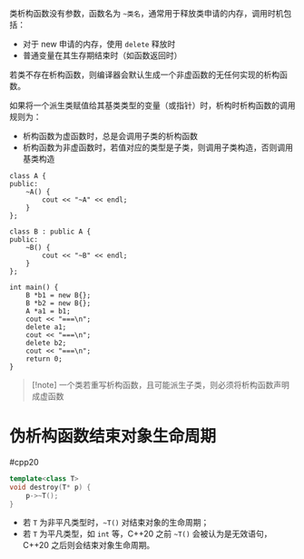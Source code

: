 类析构函数没有参数，函数名为 `~类名`，通常用于释放类申请的内存，调用时机包括：
* 对于 new 申请的内存，使用 `delete` 释放时
* 普通变量在其生存期结束时（如函数返回时）

若类不存在析构函数，则编译器会默认生成一个非虚函数的无任何实现的析构函数。

如果将一个派生类赋值给其基类类型的变量（或指针）时，析构时析构函数的调用规则为：
* 析构函数为虚函数时，总是会调用子类的析构函数
* 析构函数为非虚函数时，若值对应的类型是子类，则调用子类构造，否则调用基类构造

```run-cpp
class A {
public:
    ~A() {
        cout << "~A" << endl;
    }
};

class B : public A {
public:
    ~B() {
        cout << "~B" << endl;
    }
};

int main() {
    B *b1 = new B{};
    B *b2 = new B{};
    A *a1 = b1;
    cout << "===\n";
    delete a1;
    cout << "===\n";
    delete b2;
    cout << "===\n";
    return 0;
}
```

> [!note] 一个类若重写析构函数，且可能派生子类，则必须将析构函数声明成虚函数
# 伪析构函数结束对象生命周期
#cpp20

```c++
template<class T>
void destroy(T* p) {
    p->~T();
}
```

* 若 `T` 为非平凡类型时，`~T()` 对结束对象的生命周期；
* 若 `T` 为平凡类型，如 `int` 等，C++20 之前 `~T()` 会被认为是无效语句，C++20 之后则会结束对象生命周期。
